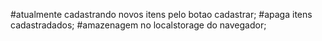 #atualmente cadastrando novos itens pelo botao cadastrar;
#apaga itens cadastradados;
#amazenagem no localstorage do navegador;
